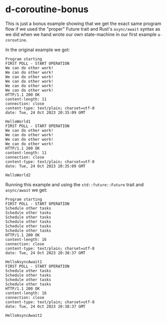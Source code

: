 # d-coroutine-bonus

This is just a bonus example showing that we get the
exact same program flow if we used the "proper" Future trait
and Rust's `async/await` syntax as we did when we hand wrote
our own state-machine in our first example `a-coroutine`.

In the original example we got:

```text
Program starting
FIRST POLL - START OPERATION
We can do other work!
We can do other work!
We can do other work!
We can do other work!
We can do other work!
We can do other work!
HTTP/1.1 200 OK
content-length: 11
connection: close
content-type: text/plain; charset=utf-8
date: Tue, 24 Oct 2023 20:35:09 GMT

HelloWorld1
FIRST POLL - START OPERATION
We can do other work!
We can do other work!
We can do other work!
We can do other work!
HTTP/1.1 200 OK
content-length: 11
connection: close
content-type: text/plain; charset=utf-8
date: Tue, 24 Oct 2023 20:35:09 GMT

HelloWorld2
```

Running this example and using the `std::future::Future`
trait and `async/await` we get:

```text
Program starting
FIRST POLL - START OPERATION
Schedule other tasks
Schedule other tasks
Schedule other tasks
Schedule other tasks
Schedule other tasks
Schedule other tasks
HTTP/1.1 200 OK
content-length: 16
connection: close
content-type: text/plain; charset=utf-8
date: Tue, 24 Oct 2023 20:38:37 GMT

HelloAsyncAwait1
FIRST POLL - START OPERATION
Schedule other tasks
Schedule other tasks
Schedule other tasks
Schedule other tasks
HTTP/1.1 200 OK
content-length: 16
connection: close
content-type: text/plain; charset=utf-8
date: Tue, 24 Oct 2023 20:38:37 GMT

HelloAsyncAwait2
```